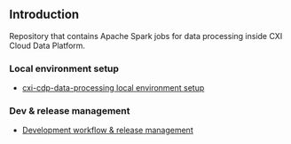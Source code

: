 ## Introduction 

Repository that contains Apache Spark jobs for data processing inside CXI Cloud Data Platform.

### Local environment setup
- [cxi-cdp-data-processing local environment setup](https://cxi.atlassian.net/wiki/spaces/TECH/pages/40403472/cxi-cdp-data-processing+environment+setup)
### Dev & release management
- [Development workflow & release management](https://cxi.atlassian.net/l/c/s9FroRNL)
